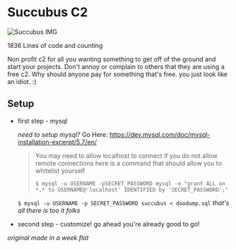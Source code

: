 # Succubus C2

![Succubus IMG](https://repository-images.githubusercontent.com/399815613/382efa0e-9147-4225-a304-29fccb61b25a)

1836 Lines of code and counting

Non profit c2 for all you wanting something to 
get off of the ground and start your projects.
Don't annoy or complain to others that they are
using a free c2. Why should anyone pay for 
something that's free. you just look like an 
idiot. :)

## Setup

- first step - mysql

  *need to setup mysql?* Go Here: https://dev.mysql.com/doc/mysql-installation-excerpt/5.7/en/
  
  > You may need to allow localhost to connect if you do not allow remote connections here is a command that should allow you to whitelist yourself 
  > 
  > `$ mysql -u USERNAME -pSECRET_PASSWORD mysql -e "grant ALL on *.* to USERNAME@'localhost' IDENTIFIED by 'SECRET_PASSWORD';"`

  `$ mysql -u USERNAME -p SECRET_PASSWORD succubus < doodump.sql`
  *that's all there is too it folks*

- second step - customize!
  go ahead you're already good to go!

*original made in a week flat*
